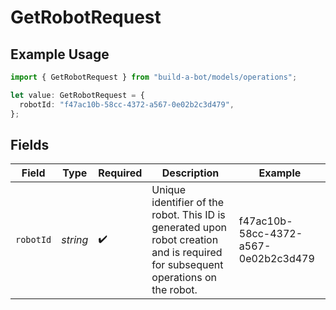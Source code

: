 # GetRobotRequest

## Example Usage

```typescript
import { GetRobotRequest } from "build-a-bot/models/operations";

let value: GetRobotRequest = {
  robotId: "f47ac10b-58cc-4372-a567-0e02b2c3d479",
};
```

## Fields

| Field                                                                                                                             | Type                                                                                                                              | Required                                                                                                                          | Description                                                                                                                       | Example                                                                                                                           |
| --------------------------------------------------------------------------------------------------------------------------------- | --------------------------------------------------------------------------------------------------------------------------------- | --------------------------------------------------------------------------------------------------------------------------------- | --------------------------------------------------------------------------------------------------------------------------------- | --------------------------------------------------------------------------------------------------------------------------------- |
| `robotId`                                                                                                                         | *string*                                                                                                                          | :heavy_check_mark:                                                                                                                | Unique identifier of the robot. This ID is generated upon robot creation and is required for subsequent operations on the robot.<br/> | f47ac10b-58cc-4372-a567-0e02b2c3d479                                                                                              |
